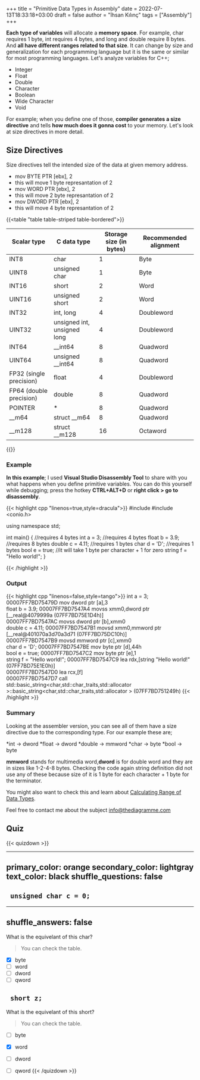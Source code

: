 +++
title = "Primitive Data Types in Assembly"
date = 2022-07-13T18:33:18+03:00
draft = false
author = "İhsan Kılınç"
tags = ["Assembly"]
+++

**Each type of variables** will allocate a **memory space**. For example, char requires 1 byte, int requires 4 bytes, and long and double require 8 bytes. And **all have different ranges related to that size**. It can change by size and generalization for each programming language but it is the same or similar for most programming languages. Let's analyze variables for C++;

* Integer
* Float
* Double
* Character
* Boolean
* Wide Character
* Void

For example; when you define one of those, **compiler generates a size directive** and tells **how much does it gonna cost** to your memory. Let's look at size directives in more detail.

##  Size Directives

Size directives tell the intended size of the data at given memory address. 
* mov BYTE PTR [ebx], 2	
* this will move 1 byte represantation of 2
* mov WORD PTR [ebx], 2	
* this will move 2 byte represantation of 2
* mov DWORD PTR [ebx], 2
* this will move 4 byte represantation of 2 


{{<table "table table-striped table-bordered">}}

| Scalar type             	| C data type                 	| Storage size (in bytes) 	| Recommended alignment 	|
|-------------------------	|-----------------------------	|-------------------------	|-----------------------	|
| INT8                    	| char                        	| 1                       	| Byte                  	|
| UINT8                   	| unsigned char               	| 1                       	| Byte                  	|
| INT16                   	| short                       	| 2                       	| Word                  	|
| UINT16                  	| unsigned short              	| 2                       	| Word                  	|
| INT32                   	| int, long                   	| 4                       	| Doubleword            	|
| UINT32                  	| unsigned int, unsigned long 	| 4                       	| Doubleword            	|
| INT64                   	| __int64                     	| 8                       	| Quadword              	|
| UINT64                  	| unsigned __int64            	| 8                       	| Quadword              	|
| FP32 (single precision) 	| float                       	| 4                       	| Doubleword            	|
| FP64 (double precision) 	| double                      	| 8                       	| Quadword              	|
| POINTER                 	| *                           	| 8                       	| Quadword              	|
| __m64                   	| struct __m64                	| 8                       	| Quadword              	|
| __m128                  	| struct __m128               	| 16                      	| Octaword              	|

{{</table>}}

### Example

**In this example**; I used **Visual Studio Disassembly Tool** to share with you what happens when you define primitive variables. You can do this yourself while debugging; press the hotkey **CTRL+ALT+D** or **right click > go to disassembly**.

{{< highlight cpp "linenos=true,style=dracula">}}
#include <iostream>
#include <conio.h>

using namespace std;

int main() {
    //requires 4 bytes
    int a = 3; 
    //requires 4 bytes
    float b = 3.9;
    //requires 8 bytes
    double c = 4.11;
    //requires 1 bytes
    char d = 'D';
    //requires 1 bytes
    bool e = true;
    //it will take 1 byte per character + 1 for zero
    string f = "Hello world!";
}

{{< /highlight >}}


### Output

{{< highlight cpp "linenos=false,style=tango">}}
    int a = 3; 
00007FF7BD75479D  mov         dword ptr [a],3  
    float b = 3.9;
00007FF7BD7547A4  movss       xmm0,dword ptr [__real@4079999a (07FF7BD75E1D4h)]  
00007FF7BD7547AC  movss       dword ptr [b],xmm0  
    double c = 4.11;
00007FF7BD7547B1  movsd       xmm0,mmword ptr [__real@401070a3d70a3d71 (07FF7BD75DC10h)]  
00007FF7BD7547B9  movsd       mmword ptr [c],xmm0  
    char d = 'D';
00007FF7BD7547BE  mov         byte ptr [d],44h  
    bool e = true;
00007FF7BD7547C2  mov         byte ptr [e],1  
    string f = "Hello world!";
00007FF7BD7547C9  lea         rdx,[string "Hello world!" (07FF7BD75E1E0h)]  
00007FF7BD7547D0  lea         rcx,[f]  
00007FF7BD7547D7  call        std::basic_string<char,std::char_traits<char>,std::allocator<char> >::basic_string<char,std::char_traits<char>,std::allocator<char> > (07FF7BD751249h) 
{{< /highlight >}}

### Summary

Looking at the assembler version, you can see all of them have a size directive due to the corresponding type. For our example these are;

*int -> dword
*float -> dword
*double -> mmword
*char -> byte
*bool -> byte

**mmword** stands for multimedia word,**dword** is for double word and they are in sizes like 1-2-4-8 bytes. Checking the code again string definition did not use any of these because size of it is 1 byte for each character + 1 byte for the terminator.

You might also want to check this and learn about [Calculating Range of Data Types](https://thediagramme.com/how-to-calculate-range-of-data-types).

Feel free to contact me about the subject info@thediagramme.com

## Quiz

{{< quizdown >}}

---
primary_color: orange
secondary_color: lightgray
text_color: black
shuffle_questions: false
---

## ``` unsigned char c = 0;```

---
shuffle_answers: false
---

What is the equivelant of this char?

> You can check the table.

- [X] byte
- [ ] word
- [ ] dword
- [ ] qword

## ``` short z;```

What is the equivelant of this short?

> You can check the table.

- [ ] byte
- [X] word
- [ ] dword
- [ ] qword
{{< /quizdown >}}


